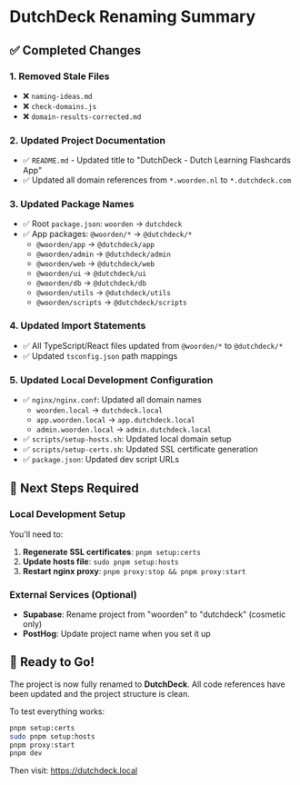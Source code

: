 # DutchDeck Renaming Summary

## ✅ Completed Changes

### 1. Removed Stale Files
- ❌ `naming-ideas.md`
- ❌ `check-domains.js`
- ❌ `domain-results-corrected.md`

### 2. Updated Project Documentation
- ✅ `README.md` - Updated title to "DutchDeck - Dutch Learning Flashcards App"
- ✅ Updated all domain references from `*.woorden.nl` to `*.dutchdeck.com`

### 3. Updated Package Names
- ✅ Root `package.json`: `woorden` → `dutchdeck`
- ✅ App packages: `@woorden/*` → `@dutchdeck/*`
  - `@woorden/app` → `@dutchdeck/app`
  - `@woorden/admin` → `@dutchdeck/admin`
  - `@woorden/web` → `@dutchdeck/web`
  - `@woorden/ui` → `@dutchdeck/ui`
  - `@woorden/db` → `@dutchdeck/db`
  - `@woorden/utils` → `@dutchdeck/utils`
  - `@woorden/scripts` → `@dutchdeck/scripts`

### 4. Updated Import Statements
- ✅ All TypeScript/React files updated from `@woorden/*` to `@dutchdeck/*`
- ✅ Updated `tsconfig.json` path mappings

### 5. Updated Local Development Configuration
- ✅ `nginx/nginx.conf`: Updated all domain names
  - `woorden.local` → `dutchdeck.local`
  - `app.woorden.local` → `app.dutchdeck.local`
  - `admin.woorden.local` → `admin.dutchdeck.local`
- ✅ `scripts/setup-hosts.sh`: Updated local domain setup
- ✅ `scripts/setup-certs.sh`: Updated SSL certificate generation
- ✅ `package.json`: Updated dev script URLs

## 🔄 Next Steps Required

### Local Development Setup
You'll need to:
1. **Regenerate SSL certificates**: `pnpm setup:certs`
2. **Update hosts file**: `sudo pnpm setup:hosts`
3. **Restart nginx proxy**: `pnpm proxy:stop && pnpm proxy:start`

### External Services (Optional)
- **Supabase**: Rename project from "woorden" to "dutchdeck" (cosmetic only)
- **PostHog**: Update project name when you set it up

## 🎯 Ready to Go!

The project is now fully renamed to **DutchDeck**. All code references have been updated and the project structure is clean.

To test everything works:
```bash
pnpm setup:certs
sudo pnpm setup:hosts
pnpm proxy:start
pnpm dev
```

Then visit: https://dutchdeck.local